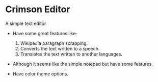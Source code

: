# Crimson Editor
A simple text editor

* Have some great features like-
    1. Wikipedia paragraph scrapping.
    2. Converts the text written to a speech.
    3. Translates the text written to another languages.

* Although it seems like the simple notepad but have some features.
* Have color theme options.
